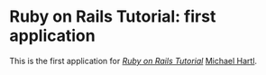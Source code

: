 # Ruby on Rails Tutorial: first application

This is the first application for
[*Ruby on Rails Tutorial*](http://railstutorial.org/)
 [Michael Hartl](http://michaelhartl.com/).
